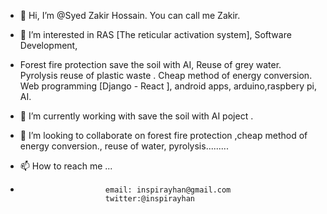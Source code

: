 - 👋 Hi, I’m @Syed Zakir Hossain. You can call me Zakir.
- 👀 I’m interested in RAS [The reticular activation system], Software Development,
-  Forest fire protection save the soil with AI, Reuse of grey  water. 
  Pyrolysis reuse of plastic waste . Cheap method of energy conversion.                                  
  Web programming [Django - React ], android apps, arduino,raspbery pi, AI.
                                        
  
                      
- 🌱 I’m currently working with save the soil with AI poject .
- 💞️ I’m looking to collaborate on forest fire protection ,cheap method of energy conversion., reuse of water, pyrolysis.........
- 📫 How to reach me ...
-                        email: inspirayhan@gmail.com 
                         twitter:@inspirayhan  
                         

<!---
SyedZakirHossain/SyedZakirHossain is a ✨ special ✨ repository because its `README.md` (this file) appears on your GitHub profile.
You can click the Preview link to take a look at your changes.
--->
